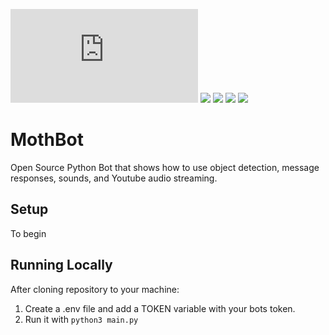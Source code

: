 ![PyPI - Python Version](https://img.shields.io/pypi/pyversions/discord.py) <a href="https://github.com/decoles/MothBot"><img src="https://img.shields.io/github/languages/code-size/decoles/MothBot"></a>   <a href="https://github.com/decoles/MothBot/commits/main"><img src="https://img.shields.io/github/last-commit/decoles/MothBot"></a>   <a href="https://github.com/decoles/MothBot/issues"><img src="https://img.shields.io/github/issues-raw/decoles/MothBot"></a>
<a href="https://github.com/decoles/MothBot/LICENSE.md"><img src="https://img.shields.io/github/license/decoles/MothBot"></a>
# MothBot
Open Source Python Bot that shows how to use object detection, message responses, sounds, and Youtube audio streaming.

## Setup
To begin 

## Running Locally
After cloning repository to your machine:
1. Create a .env file and add a TOKEN variable with your bots token.
2. Run it with ```python3 main.py```
